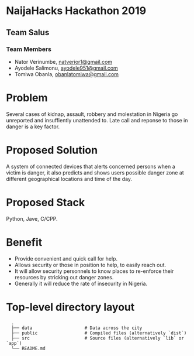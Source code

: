 
# NaijaHacks Hackathon 2019

## Team Salus

### Team Members

- Nator Verinumbe, natverior1@gmail.com
- Ayodele Salimonu, ayodele951@gmail.com
- Tomiwa Obanla, obanlatomiwa@gmail.com

# Problem

Several cases of kidnap, assault, robbery and molestation in Nigeria go unreported and insuffiently unattended to. Late call and reponse to those in danger is a key factor.

# Proposed Solution

A system of connected devices that alerts concerned persons when a victim is danger, it also predicts and shows users possible danger zone at different geographical locations and time of the day.

# Proposed Stack

Python, Jave, C/CPP.

# Benefit

- Provide convenient and quick call for help.
- Allows security or those in position to help, to easily reach out.
- It will allow security personnels to know places to re-enforce their resources by stricking out danger zones.
- Generally it will reduce the rate of insecurity in Nigeria.

# Top-level directory layout
      .
      ├── data                    # Data across the city
      ├── public                  # Compiled files (alternatively `dist`)
      ├── src                     # Source files (alternatively `lib` or `app`)
      └── README.md   
